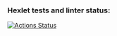 ### Hexlet tests and linter status:
[![Actions Status](https://github.com/burd-up/qa-engineer-project-85/actions/workflows/hexlet-check.yml/badge.svg)](https://github.com/burd-up/qa-engineer-project-85/actions)